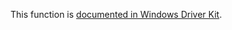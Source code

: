 This function is [documented in Windows Driver Kit](https://learn.microsoft.com/en-us/windows-hardware/drivers/ddi/wdm/nf-wdm-zwquerysymboliclinkobject).
